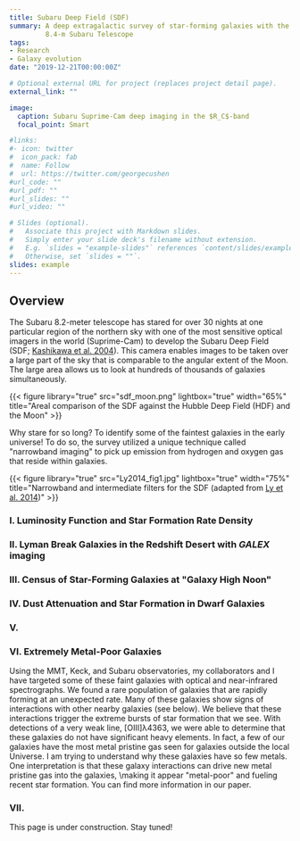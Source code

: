 ```yaml
---
title: Subaru Deep Field (SDF)
summary: A deep extragalactic survey of star-forming galaxies with the
         8.4-m Subaru Telescope
tags:
- Research
- Galaxy evolution
date: "2019-12-21T00:00:00Z"

# Optional external URL for project (replaces project detail page).
external_link: ""

image:
  caption: Subaru Suprime-Cam deep imaging in the $R_C$-band
  focal_point: Smart

#links:
#- icon: twitter
#  icon_pack: fab
#  name: Follow
#  url: https://twitter.com/georgecushen
#url_code: ""
#url_pdf: ""
#url_slides: ""
#url_video: ""

# Slides (optional).
#   Associate this project with Markdown slides.
#   Simply enter your slide deck's filename without extension.
#   E.g. `slides = "example-slides"` references `content/slides/example-slides.md`.
#   Otherwise, set `slides = ""`.
slides: example
---
```


## Overview

The Subaru 8.2-meter telescope has stared for over 30 nights at one particular
region of the northern sky with one of the most sensitive optical imagers in
the world (Suprime-Cam) to develop the Subaru Deep Field (SDF;
[Kashikawa et al. 2004](https://dx.doi.org/:10.1093/pasj/56.6.1011)). This camera
enables images to be taken over a large part of the sky that is comparable to
the angular extent of the Moon. The large area allows us to look at hundreds
of thousands of galaxies simultaneously.

{{< figure library="true" src="sdf_moon.png" lightbox="true" width="65%"
    title="Areal comparison of the SDF against the Hubble Deep Field (HDF) and the Moon" >}}

Why stare for so long? To identify some of the faintest galaxies in the early
universe! To do so, the survey utilized a unique technique called "narrowband
imaging" to pick up emission from hydrogen and oxygen gas that reside within
galaxies.

{{< figure library="true" src="Ly2014_fig1.jpg" lightbox="true" width="75%"
    title="Narrowband and intermediate filters for the SDF (adapted from [Ly et al. 2014](http://dx.doi.org/10.1088/0004-637X/780/2/122))" >}}

### I. Luminosity Function and Star Formation Rate Density

### II. Lyman Break Galaxies in the Redshift Desert with _GALEX_ imaging

### III. Census of Star-Forming Galaxies at "Galaxy High Noon"

### IV. Dust Attenuation and Star Formation in Dwarf Galaxies

### V.

### VI. Extremely Metal-Poor Galaxies

Using the MMT, Keck, and Subaru observatories, my collaborators and I have
targeted some of these faint galaxies with optical and near-infrared
spectrographs. We found a rare population of galaxies that are rapidly forming
at an unexpected rate. Many of these galaxies show signs of interactions with
other nearby galaxies (see below). We believe that these interactions trigger
the extreme bursts of star formation that we see. With detections of a very
weak line, [OIII]λ4363, we were able to determine that these galaxies do not
have significant heavy elements. In fact, a few of our galaxies have the most
metal pristine gas seen for galaxies outside the local Universe. I am trying to
understand why these galaxies have so few metals. One interpretation is that
these galaxy interactions can drive new metal pristine gas into the galaxies,
\making it appear "metal-poor" and fueling recent star formation. You can
find more information in our paper.

### VII.

This page is under construction. Stay tuned!
